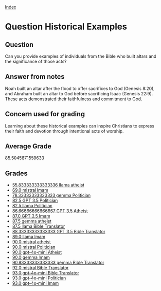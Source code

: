 
[Index](../../index.md)
# Question Historical Examples
## Question
Can you provide examples of individuals from the Bible who built altars and the significance of those acts?

## Answer from notes
Noah built an altar after the flood to offer sacrifices to God (Genesis 8:20), and Abraham built an altar to God before sacrificing Isaac (Genesis 22:9). These acts demonstrated their faithfulness and commitment to God.

## Concern used for grading
Learning about these historical examples can inspire Christians to express their faith and devotion through intentional acts of worship.

## Average Grade
85.5045871559633

## Grades
 * [55.833333333333336 llama atheist](../answers/llama_atheist/Historical_Examples.md)
 * [69.0 mistral Imam](../answers/mistral_Imam/Historical_Examples.md)
 * [78.33333333333333 gemma Politician](../answers/gemma_Politician/Historical_Examples.md)
 * [82.5 GPT 3.5 Politician](../answers/GPT_3.5_Politician/Historical_Examples.md)
 * [82.5 llama Politician](../answers/llama_Politician/Historical_Examples.md)
 * [86.66666666666667 GPT 3.5 Atheist](../answers/GPT_3.5_Atheist/Historical_Examples.md)
 * [87.0 GPT 3.5 Imam](../answers/GPT_3.5_Imam/Historical_Examples.md)
 * [87.5 gemma atheist](../answers/gemma_atheist/Historical_Examples.md)
 * [87.5 llama Bible Translator](../answers/llama_Bible_Translator/Historical_Examples.md)
 * [88.33333333333333 GPT 3.5 Bible Translator](../answers/GPT_3.5_Bible_Translator/Historical_Examples.md)
 * [89.0 llama Imam](../answers/llama_Imam/Historical_Examples.md)
 * [90.0 mistral atheist](../answers/mistral_atheist/Historical_Examples.md)
 * [90.0 mistral Politician](../answers/mistral_Politician/Historical_Examples.md)
 * [90.0 gpt-4o-mini Atheist](../answers/gpt-4o-mini_Atheist/Historical_Examples.md)
 * [90.0 gemma Imam](../answers/gemma_Imam/Historical_Examples.md)
 * [90.83333333333333 gemma Bible Translator](../answers/gemma_Bible_Translator/Historical_Examples.md)
 * [92.0 mistral Bible Translator](../answers/mistral_Bible_Translator/Historical_Examples.md)
 * [93.0 gpt-4o-mini Bible Translator](../answers/gpt-4o-mini_Bible_Translator/Historical_Examples.md)
 * [93.0 gpt-4o-mini Politician](../answers/gpt-4o-mini_Politician/Historical_Examples.md)
 * [93.0 gpt-4o-mini Imam](../answers/gpt-4o-mini_Imam/Historical_Examples.md)

